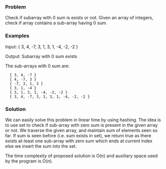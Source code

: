 ### Problem

Check if subarray with 0 sum is exists or not.  Given an array of integers, check if array contains a sub-array having 0 sum.

### Examples

Input:  { 3, 4, -7, 3, 1, 3, 1, -4, -2, -2 }
 
Output: Subarray with 0 sum exists
 
The sub-arrays with 0 sum are:
 
```
  { 3, 4, -7 }
  { 4, -7, 3 }
  { -7, 3, 1, 3 }
  { 3, 1, -4 }
  { 3, 1, 3, 1, -4, -2, -2 }
  { 3, 4, -7, 3, 1, 3, 1, -4, -2, -2 }
```

### Solution

We can easily solve this problem in linear time by using hashing. The idea is to use set to check if sub-array with zero sum is present in the given array or not. We traverse the given array, and maintain sum of elements seen so far. If sum is seen before (i.e. sum exists in set), we return true as there exists at-least one sub-array with zero sum which ends at current index else we insert the sum into the set.

The time complexity of proposed solution is O(n) and auxiliary space used by the program is O(n).